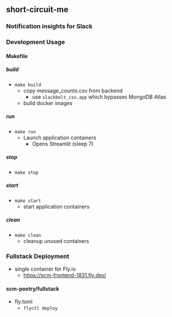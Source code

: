 ## short-circuit-me

### Notification insights for Slack

### Development Usage

#### Makefile

##### build
- `make build`
  - copy message_counts.csv from backend
    - use `slackbolt_csv.app` which bypasses MongoDB Atlas
  - build docker images

##### run
- `make run` 
  - Launch application containers
    -  Opens Streamlit (sleep 7)

##### stop
- `make stop`

##### start
- `make start`
  - start application containers

##### clean
- `make clean`
  - cleanup unused containers

### Fullstack Deployment
- single container for Fly.io
  - https://scm-frontend-1831.fly.dev/

#### scm-poetry/fullstack
- fly.toml
  - `flyctl deploy`
